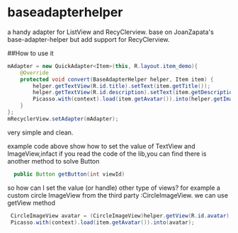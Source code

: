 # baseadapterhelper
a handy adapter for ListView and RecyClerview. base on JoanZapata's base-adapter-helper but add support for RecyClerview.

##How to use it

```java
mAdapter = new QuickAdapter<Item>(this, R.layout.item_demo){
    @Override
    protected void convert(BaseAdapterHelper helper, Item item) {
        helper.getTextView(R.id.title).setText(item.getTitle());
        helper.getTextView(R.id.description).setText(item.getDescription());
        Picasso.with(context).load(item.getAvatar()).into(helper.getImageView(R.id.avatar));
    }
};
mRecyclerView.setAdapter(mAdapter);
```
very simple and clean.

example code above show how to set the value of TextView and ImageView,infact if you read the code of the lib,you can find there is another method to solve Button
```java
  public Button getButton(int viewId)
```
so how can I set the value (or handle) other type of views?
for example a custom circle ImageView from the third party :CircleImageView.
we can use getView method  
```java
 CircleImageView avatar = (CircleImageView)helper.getView(R.id.avatar);
 Picasso.with(context).load(item.getAvatar()).into(avatar);
```
